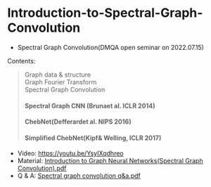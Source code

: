 # Introduction-to-Spectral-Graph-Convolution


- Spectral Graph Convolution(DMQA open seminar on 2022.07.15)

Contents:<br/>
> Graph data & structure<br/>
> Graph Fourier Transform<br/> 
> Spectral Graph Convolution<br/> 
>#### Spectral Graph CNN (Brunaet al. ICLR 2014)<br/> 
>#### ChebNet(Defferardet al. NIPS 2016)<br/> 
>#### Simplified ChebNet(Kipf& Welling, ICLR 2017)<br/> 


- Video: https://youtu.be/YsyIXqdhreo<br/>
- Material: [Introduction to Graph Neural Networks(Spectral Graph Convolution).pdf](https://github.com/Sangmann/Introduction-to-Spectral-Graph-Convolution/files/9299584/Introduction.to.Graph.Neural.Networks.Spectral.Graph.Convolution.pdf)<br/>
- Q & A: [Spectral graph convolution q&a.pdf](https://github.com/Sangmann/Introduction-to-Spectral-Graph-Convolution/files/9299599/Spectral.graph.convolution.q.a.pdf)
